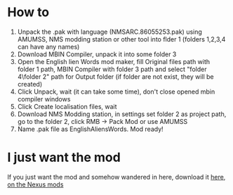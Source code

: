 # How to
1. Unpack the .pak with language (NMSARC.86055253.pak) using AMUMSS, NMS modding station or other tool into flder 1 (folders 1,2,3,4 can have any names)
2. Download MBIN Compiler, unpack it into some folder 3
4. Open the English lien Words mod maker, fill Original files path with folder 1 path, MBIN Compiler with folder 3 path and select "folder 4\folder 2" path for Output folder (if folder are not exist, they will be created)
5. Click Unpack, wait (it can take some time), don't close opened mbin compiler windows
6. Click Create localisation files, wait
7. Download NMS Modding station, in settings set folder 2 as project path, go to the folder 2, click RMB → Pack Mod or use AMUMSS
8. Name .pak file as EnglishAliensWords. Mod ready!

# I just want the mod
If you just want the mod and somehow wandered in here, download it [here, on the Nexus mods](https://www.nexusmods.com/nomanssky/mods/2070)
